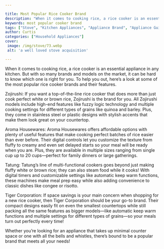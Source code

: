 ```yaml
---

title: Most Popular Rice Cooker Brand
description: "When it comes to cooking rice, a rice cooker is an essential appliance in any kitchen. But with so many brands and models on the m...read now to learn more"
keywords: most popular cooker brand
tags: ["Stove", "Kitchen Appliances", "Appliance Brand", "Appliance Guide"]
author: Curtis
categories: ["Household Appliances"]
cover: 
 image: /img/stove/73.webp
 alt: 'a well loved stove acquisition'

---
```


When it comes to cooking rice, a rice cooker is an essential appliance in any kitchen. But with so many brands and models on the market, it can be hard to know which one is right for you. To help you out, here’s a look at some of the most popular rice cooker brands and their features.

Zojirushi: If you want a top-of-the-line rice cooker that does more than just cook perfect white or brown rice, Zojirushi is the brand for you. All Zojirushi models include high-end features like fuzzy logic technology and multiple cooking settings for different types of grains like quinoa and barley. Plus, they come in stainless steel or plastic designs with stylish accents that make them look great on your countertop.

Aroma Housewares: Aroma Housewares offers affordable options with plenty of useful features that make cooking perfect batches of rice easier than ever before. Their digital controls let you customize the texture from fluffy to creamy and even set delayed starts so your meal will be ready when you are. Plus, they are available in multiple sizes ranging from single cup up to 20 cups—perfect for family dinners or large gatherings. 

Tatung: Tatung’s line of multi-functional cookers goes beyond just making fluffy white or brown rice; they can also steam food while it cooks! With digital timers and customizable settings like automatic keep warm functions, these machines make meal prep easy while also adding convenience to classic dishes like congee or risotto. 

Tiger Corporation: If space savings is your main concern when shopping for a new rice cooker, then Tiger Corporation should be your go-to brand. Their compact designs easily fit on even the smallest countertops while still packing all the same features as bigger models—like automatic keep warm functions and multiple settings for different types of grains—so your meals turn out perfectly every time! 

 Whether you’re looking for an appliance that takes up minimal counter space or one with all the bells and whistles, there’s bound to be a popular brand that meets all your needs!
